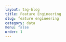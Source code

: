 ```yaml
---
layout: tag-blog
title: Feature Engineering
slug: feature engineering
category: data
menu: false
order: 1
---
```

